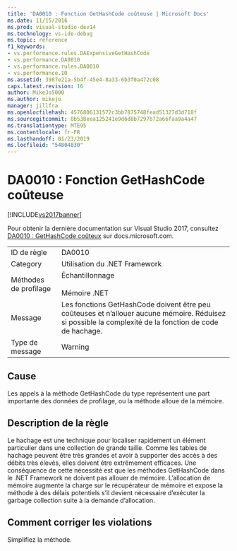 ```yaml
---
title: 'DA0010 : Fonction GetHashCode coûteuse | Microsoft Docs'
ms.date: 11/15/2016
ms.prod: visual-studio-dev14
ms.technology: vs-ide-debug
ms.topic: reference
f1_keywords:
- vs.performance.rules.DAExpensiveGetHashCode
- vs.performance.DA0010
- vs.performance.rules.DA0010
- vs.performance.10
ms.assetid: 3987e21a-5b4f-45e4-8a33-6b3f0a472c08
caps.latest.revision: 16
author: MikeJo5000
ms.author: mikejo
manager: jillfra
ms.openlocfilehash: 4576806131572c3bb7875748fead51327d3d718f
ms.sourcegitcommit: 8b538eea125241e9d6d8b7297b72a66faa9a4a47
ms.translationtype: MTE95
ms.contentlocale: fr-FR
ms.lasthandoff: 01/23/2019
ms.locfileid: "54804830"
---
```

# <a name="da0010-expensive-gethashcode"></a>DA0010 : Fonction GetHashCode coûteuse
[!INCLUDE[vs2017banner](../includes/vs2017banner.md)]

Pour obtenir la dernière documentation sur Visual Studio 2017, consultez [DA0010 : GetHashCode coûteux](https://docs.microsoft.com/visualstudio/profiling/da0010-expensive-gethashcode) sur docs.microsoft.com.  

  

|||  
|-|-|  
|ID de règle|DA0010|  
|Category|Utilisation du .NET Framework|  
|Méthodes de profilage|Échantillonnage<br /><br /> Mémoire .NET|  
|Message|Les fonctions GetHashCode doivent être peu coûteuses et n’allouer aucune mémoire. Réduisez si possible la complexité de la fonction de code de hachage.|  
|Type de message|Warning|  
  
## <a name="cause"></a>Cause  
 Les appels à la méthode GetHashCode du type représentent une part importante des données de profilage, ou la méthode alloue de la mémoire.  
  
## <a name="rule-description"></a>Description de la règle  
 Le hachage est une technique pour localiser rapidement un élément particulier dans une collection de grande taille. Comme les tables de hachage peuvent être très grandes et avoir à supporter des accès à des débits très élevés, elles doivent être extrêmement efficaces. Une conséquence de cette nécessité est que les méthodes GetHashCode dans le .NET Framework ne doivent pas allouer de mémoire. L’allocation de mémoire augmente la charge sur le récupérateur de mémoire et expose la méthode à des délais potentiels s’il devient nécessaire d’exécuter la garbage collection suite à la demande d’allocation.  
  
## <a name="how-to-fix-violations"></a>Comment corriger les violations  
 Simplifiez la méthode.
